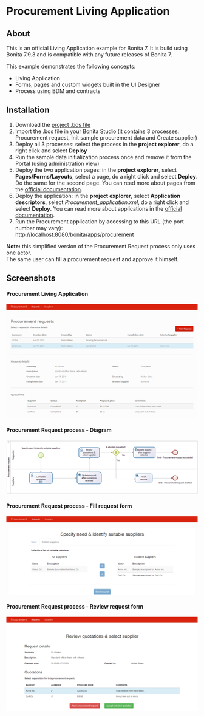 # Procurement Living Application

## About
This is an official Living Application example for Bonita 7.
It is build using Bonita 7.9.3 and is compatible with any future releases of Bonita 7.

This example demonstrates the following concepts:
- Living Application
- Forms, pages and custom widgets built in the UI Designer
- Process using BDM and contracts

## Installation

1. Download the <a href="https://github.com/Bonitasoft-Community/procurement-example/releases">project .bos file</a>
1. Import the .bos file in your Bonita Studio (it contains 3 processes: Procurement request, Init sample procurement data and Create supplier)
1. Deploy all 3 processes: select the process in the **project explorer**, do a right click and select **Deploy**
1. Run the sample data initialization process once and remove it from the Portal (using administration view)
1. Deploy the two application pages: in the **project explorer**, select **Pages/Forms/Layouts**, select a page, do a right click and select **Deploy**. Do the same for the second page. You can read more about pages from the <a href="https://documentation.bonitasoft.com/bonita/7.9/pages">official documentation</a>.
1. Deploy the application: in the **project explorer**, select **Application descriptors**, select _Procurement_application.xml_, do a right click and select **Deploy**. You can read more about applications in the <a href="https://documentation.bonitasoft.com/bonita/7.9/applications">official documentation</a>.
10. Run the Procurement application by accessing to this URL (the port number may vary):<br/><a href="http://localhost:8080/bonita/apps/procurement">http://localhost:8080/bonita/apps/procurement</a>


**Note:** this simplified version of the Procurement Request process only uses one actor.<br/>
The same user can fill a procurement request and approve it himself.

## Screenshots
#### Procurement Living Application
<img src="/screenshots/request-listing.png?raw=true" alt="Procurement Living Application"/>

#### Procurement Request process - Diagram
<img src="/screenshots/procurement-request-diagram.png?raw=true" alt="Procurement Request process - Diagram"/>

#### Procurement Request process - Fill request form
<img src="/screenshots/fill-request-form.png?raw=true" alt="Procurement Request process - Fill request form"/>

#### Procurement Request process - Review request form
<img src="/screenshots/review-request-form.png?raw=true" alt="Procurement Request process - Review request form"/>
